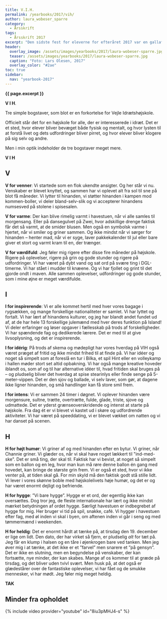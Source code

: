 ```yaml
---
title: V.I.H.
permalink: /yearbooks/2017/vih/
author: laura_wobeser_sparre
category:
  - Årsskrift
tags:
  - Årsskrift 2017
excerpt: "Den sidste fest for eleverne for efteråret 2017 var en gallafest. Højskoleelev, Laura Wobeser Sparre, holdt tale, hvor hun satte ord på, hvad V.I.H. står for."
header:
  overlay_image: /assets/images/yearbooks/2017/laura-wobeser-sparre.jpg
  teaser: /assets/images/yearbooks/2017/laura-wobeser-sparre.jpg
  caption: "Foto: Lars Olesen, 2017"
  overlay_color: "#2ae"
toc: true
sidebar:
  nav: "yearbook-2017"
---
```


**{{ page.excerpt }}**

**V I H**.

Tre simple bogstaver, som blot er en forkortelse for Vejle Idrætshøjskole.

Officielt står det for en højskole for alle, der er interesserede i idræt. Det er et sted, hvor elever bliver bevæget både fysisk og mentalt, og hvor lysten til at forstå livet og dets udfordringer bliver pirret, og hvor elever bliver klogere på sig selv og andre.

Men i min optik indeholder de tre bogstaver meget mere.

**V I H**

## V

**V for venner**: Vi startede som en flok ukendte ansigter. Og her står vi nu. Venskaber er blevet knyttet, og sammen har vi oplevet alt fra sol til sne på blot få måneder. Vi lytter til hinanden, vi støtter hinanden i kampen mod kommen-boller, vi deler bland-selv-slik og vi accepterer hinandens numsesved på stolene i spisesalen.

**V for varme**: Der kan blive rimelig varmt i havestuen, når vi alle samles til morgensang. Eller på dansegulvet på Zwei, hvor adskillige drenge faktisk får det så varmt, at de smider blusen. Men også en symbolsk varme i hjertet, når vi smiler og griner sammen. Og ikke mindst når vi sørger for hinanden – henter mad, når vi er syge, laver pakkekalender til jul eller bare giver et stort og varmt kram til en, der trænger. 

**V for værdifuld**: Jeg føler mig rigere efter disse fire måneder på højskole. Rigere på oplevelser, rigere på grin og gode stunder og rigere på udfordringer. Vi har været på dybt vand og sat ord på svære ting i DGL-timerne. Vi har stået i mudder til knæene. Og vi har fjollet og grint til det gjorde ondt i maven. Alle sammen oplevelser, udfordringer og gode stunder, som i mine øjne er meget værdifulde.

## I

**I for inspirerende**: Vi er alle kommet hertil med hver vores bagage i rygsækken, og mange forskellige nationaliteter er samlet. Vi har lyttet og fortalt. Vi har lært af hinandens kulturer, og jeg har blandt andet fundet ud af, at de har hele 13 forskellige julemænd med hver deres funktion på Island! Vi deler erfaringer og løser opgaver i fællesskab på trods af forskelligheder. Vi har spændende fag og dedikerede lærere. Det er med til at give livsoplysning, og det er inspirerende.  

**I for idérig**: På trods af skema og mødepligt har vores hverdag på VIH også været præget af fritid og ikke mindst frihed til at finde på. Vi har idéer og noget så simpelt som at foreslå en tur i Bilka, et spil Hint eller en volleykamp i hallen møder stort set altid opbakning. Vi har også mange kreative hoveder iblandt os, som af og til har alternative idéer til, hvad fritiden skal bruges på – og pludselig bliver det hverdag at spise stearinlys eller finde senge på 5-meter-vippen. Det er den sjov og ballade, vi selv laver, som gør, at dagene ikke ligner hinanden, og små handlinger kan få store smil frem.

**I for intens**: Vi er sammen 24 timer i døgnet. Vi oplever hinanden være morgensure, sultne, trætte, overtrætte, fulde, glade, triste, sjove og udmattede. Det er yderst grænseoverskridende og intenst at starte på højskole. Fra dag ét er vi blevet vi kastet ud i skøre og udfordrende aktiviteter. Vi har været på speeddating, vi er blevet vækket om natten og vi har danset på scenen. 

## H

**H for højt humør**: Vi griner af og med hinanden efter en bytur. Vi griner, når Channie griner. Vi glæder os, når vi skal have noget lækkert til "ind-med-ske". Det er små ting, der skal til. Faktisk har vi bevist, at noget så simpelt som en ballon og en leg, hvor man kun må røre denne ballon én gang med hovedet, kan bringe de største grin frem.
Vi er også et sted, hvor vi ikke venter på, at tiden skal gå. For min skyld må den faktisk godt stå stille lidt. Vi lever i vores skønne boble med højskolelivets høje humør, og det er og har været enormt dejligt og befriende.

**H for hygge**: ”Vi bare hygge”. Hygge er et ord, der egentlig ikke kan oversættes. Dog tror jeg, de fleste internationale har lært og ikke mindst mærket betydningen af ordet hygge. Særligt havestuen er indbegrebet af hygge for mig. Her bruger vi tid på spil, snakke, café. Vi hygger i havestuen efter fag, med øl inden vi skal i byen, om aftenen inden vi går i seng og med tømmermænd i weekenden.

**H for heldig**: Det er enormt hårdt at tænke på, at tirsdag den 19. december er lige om lidt. Den dato, der har virket så fjern, er pludselig _alt_ for tæt på. Jeg får en klump i halsen og en tåre i øjenkrogen bare ved tanken. Men jeg øver mig i at tænke, at det ikke er et ”farvel” men snarere et ”på gensyn”. Det er ikke en slutning, men en begyndelse på venskaber, der kan fortsætte, nye minder, der kan skabes. Mange af os kommer til at græde på tirsdag, og det bliver uden tvivl svært. Men husk på, at det også er glædestårer over de fantastiske oplevelser, vi har fået og de smukke mennesker, vi har mødt. Jeg føler mig meget heldig.

**TAK**

## Minder fra opholdet

{% include video provider="youtube" id="8iu3pMHJ4-s" %}

